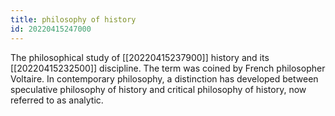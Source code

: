 ```yaml
---
title: philosophy of history
id: 20220415247000
---
```


The philosophical study of [[20220415237900]] history and its [[20220415232500]] discipline. The term was coined by French philosopher Voltaire. In contemporary philosophy, a distinction has developed between speculative philosophy of history and critical philosophy of history, now referred to as analytic.
